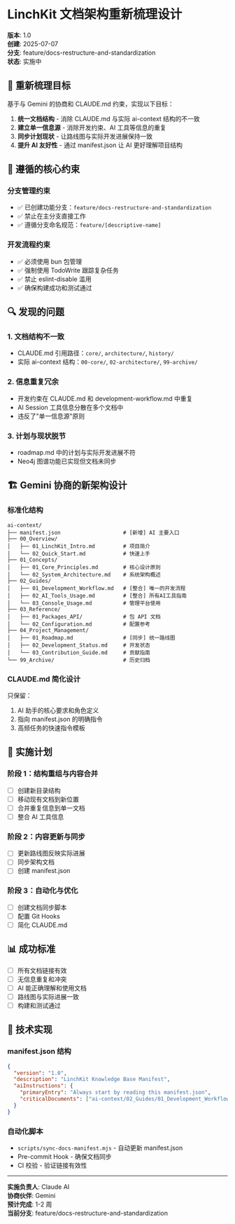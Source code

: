 # LinchKit 文档架构重新梳理设计

**版本**: 1.0  
**创建**: 2025-07-07  
**分支**: feature/docs-restructure-and-standardization  
**状态**: 实施中  

## 🎯 重新梳理目标

基于与 Gemini 的协商和 CLAUDE.md 约束，实现以下目标：
1. **统一文档结构** - 消除 CLAUDE.md 与实际 ai-context 结构的不一致
2. **建立单一信息源** - 消除开发约束、AI 工具等信息的重复
3. **同步计划现状** - 让路线图与实际开发进展保持一致
4. **提升 AI 友好性** - 通过 manifest.json 让 AI 更好理解项目结构

## 🚨 遵循的核心约束

### 分支管理约束
- ✅ 已创建功能分支：`feature/docs-restructure-and-standardization`
- ✅ 禁止在主分支直接工作
- ✅ 遵循分支命名规范：`feature/[descriptive-name]`

### 开发流程约束
- ✅ 必须使用 bun 包管理
- ✅ 强制使用 TodoWrite 跟踪复杂任务
- ✅ 禁止 eslint-disable 滥用
- ✅ 确保构建成功和测试通过

## 🔍 发现的问题

### 1. 文档结构不一致
- CLAUDE.md 引用路径：`core/`, `architecture/`, `history/`
- 实际 ai-context 结构：`00-core/`, `02-architecture/`, `99-archive/`

### 2. 信息重复冗余
- 开发约束在 CLAUDE.md 和 development-workflow.md 中重复
- AI Session 工具信息分散在多个文档中
- 违反了"单一信息源"原则

### 3. 计划与现状脱节
- roadmap.md 中的计划与实际开发进展不符
- Neo4j 图谱功能已实现但文档未同步

## 🏗️ Gemini 协商的新架构设计

### 标准化结构
```
ai-context/
├── manifest.json                    # [新增] AI 主要入口
├── 00_Overview/
│   ├── 01_LinchKit_Intro.md         # 项目简介
│   └── 02_Quick_Start.md            # 快速上手
├── 01_Concepts/
│   ├── 01_Core_Principles.md        # 核心设计原则
│   └── 02_System_Architecture.md    # 系统架构概述
├── 02_Guides/
│   ├── 01_Development_Workflow.md   # [整合] 唯一的开发流程
│   ├── 02_AI_Tools_Usage.md         # [整合] 所有AI工具指南
│   └── 03_Console_Usage.md          # 管理平台使用
├── 03_Reference/
│   ├── 01_Packages_API/             # 包 API 文档
│   └── 02_Configuration.md          # 配置参考
├── 04_Project_Management/
│   ├── 01_Roadmap.md                # [同步] 统一路线图
│   ├── 02_Development_Status.md     # 开发状态
│   └── 03_Contribution_Guide.md     # 贡献指南
└── 99_Archive/                      # 历史归档
```

### CLAUDE.md 简化设计
只保留：
1. AI 助手的核心要求和角色定义
2. 指向 manifest.json 的明确指令
3. 高频任务的快速指令模板

## 🔄 实施计划

### 阶段 1：结构重组与内容合并
- [ ] 创建新目录结构
- [ ] 移动现有文档到新位置
- [ ] 合并重复信息到单一文档
- [ ] 整合 AI 工具信息

### 阶段 2：内容更新与同步
- [ ] 更新路线图反映实际进展
- [ ] 同步架构文档
- [ ] 创建 manifest.json

### 阶段 3：自动化与优化
- [ ] 创建文档同步脚本
- [ ] 配置 Git Hooks
- [ ] 简化 CLAUDE.md

## 📊 成功标准

- [ ] 所有文档链接有效
- [ ] 无信息重复和冲突
- [ ] AI 能正确理解和使用文档
- [ ] 路线图与实际进展一致
- [ ] 构建和测试通过

## 🔧 技术实现

### manifest.json 结构
```json
{
  "version": "1.0",
  "description": "LinchKit Knowledge Base Manifest",
  "aiInstructions": {
    "primaryEntry": "Always start by reading this manifest.json",
    "criticalDocuments": ["ai-context/02_Guides/01_Development_Workflow.md"]
  }
}
```

### 自动化脚本
- `scripts/sync-docs-manifest.mjs` - 自动更新 manifest.json
- Pre-commit Hook - 确保文档同步
- CI 校验 - 验证链接有效性

---

**实施负责人**: Claude AI  
**协商伙伴**: Gemini  
**预计完成**: 1-2 周  
**当前分支**: feature/docs-restructure-and-standardization